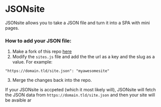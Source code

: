 # JSONsite
JSONsite allows you to take a JSON file and turn it into a SPA with mini pages.

### How to add your JSON file:
1. Make a fork of this repo [here](https://github.com/jsonsite/jsonsite)
2. Modify the `sites.js` file and add the the url as a key and the slug as a value. For example:
```
"https://domain.tld/site.json": "myawesomesite"
```
3. Merge the changes back into the repo.

If your JSONsite is accpeted (which it most likely will), JSONsite will fetch the JSON data from `https://domain.tld/site.json` and then your site will be avaible ar